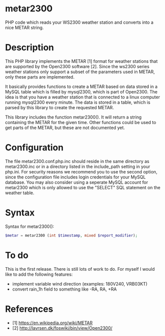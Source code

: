 # metar2300

PHP code which reads your WS2300 weather station and converts into a nice
METAR string.

# Description

This PHP library implements the METAR [1] format for weather stations that
are supported by the Open2300 software [2]. Since the ws2300 series weather
stations only support a subset of the parameters used in METAR, only these
parts are implemented.

It basically provides functions to create a METAR based on data stored in a
MySQL table which is filled by mysql2300, which is part of Open2300. The 
idea is that you have a weather station that is connected to a linux computer
running mysql2300 every minute. The data is stored in a table, which is
parsed by this library to create the requested METAR.

This library includes the function metar2300(). It will return a string
containing the METAR for the given time. Other functions could be used to get
parts of the METAR, but these are not documented yet.

# Configuration

The file metar2300.conf.php.inc should reside in the same directory as
metar2300.inc or in a directory listed in the include_path setting in your
php.ini. For security reasons we recommend you to use the second option,
since the configuration file includes login credentials for your MySQL
database. You may also consider using a seperate MySQL account for metar2300
which is only allowed to use the "SELECT" SQL statement on the weather table.

# Syntax

Syntax for metar2300():

```php
$metar = metar2300 (int $timestamp, mixed $report_modifier);
```

# To do

This is the first release. There is still lots of work to do. For myself I
would like to add the following features:

- implement variable wind direction (examples: 180V240, VRB03KT)
- convert rain_1h field to something like -RA, RA, +RA

# References

- [1] https://en.wikipedia.org/wiki/METAR
- [2] http://lavrsen.dk/foswiki/bin/view/Open2300/

